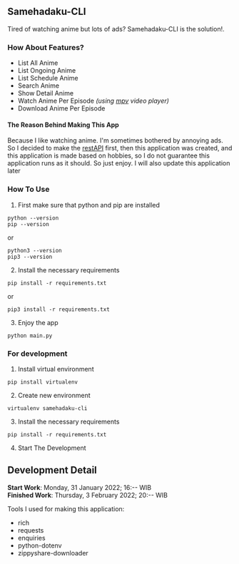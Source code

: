 ## Samehadaku-CLI

Tired of watching anime but lots of ads? Samehadaku-CLI is the solution!.

### How About Features?

- List All Anime
- List Ongoing Anime
- List Schedule Anime
- Search Anime
- Show Detail Anime
- Watch Anime Per Episode _(using [mpv](https://mpv.io/installation/) video player)_
- Download Anime Per Episode

#### The Reason Behind Making This App

Because I like watching anime. I'm sometimes bothered by annoying ads. So I decided to make the [restAPI](https://github.com/Hanivan/restAPI-Samehadaku) first, then this application was created, and this application is made based on hobbies, so I do not guarantee this application runs as it should. So just enjoy. I will also update this application later

### How To Use

1. First make sure that python and pip are installed

```
python --version
pip --version
```

or

```
python3 --version
pip3 --version
```

2. Install the necessary requirements

```
pip install -r requirements.txt
```

or

```
pip3 install -r requirements.txt
```

3. Enjoy the app

```
python main.py
```

### For development

1. Install virtual environment

```
pip install virtualenv
```

2. Create new environment

```
virtualenv samehadaku-cli
```

3. Install the necessary requirements

```
pip install -r requirements.txt
```

4. Start The Development

## Development Detail

**Start Work**: Monday, 31 January 2022; 16:-- WIB<br>
**Finished Work**: Thursday, 3 February 2022; 20:-- WIB

Tools I used for making this application:

- rich
- requests
- enquiries
- python-dotenv
- zippyshare-downloader
